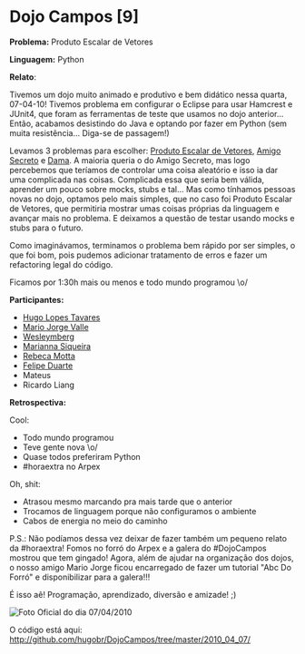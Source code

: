 Dojo Campos [9]
===============

**Problema:** Produto Escalar de Vetores

**Linguagem:** Python


**Relato**:

Tivemos um dojo muito animado e produtivo e bem didático nessa quarta, 07-04-10!
Tivemos problema em configurar o Eclipse para usar Hamcrest e JUnit4, que foram as ferramentas de teste que usamos no dojo anterior...
Então, acabamos desistindo do Java e optando por fazer em Python (sem muita resistência... Diga-se de passagem!)

Levamos 3 problemas para escolher: [Produto Escalar de Vetores](http://www.dojosp.org/?p=19), [Amigo Secreto](http://www.dojosp.org/?p=42) e [Dama](https://br.spoj.pl/problems/DAMA/).
A maioria queria o do Amigo Secreto, mas logo percebemos que teríamos de controlar uma coisa aleatório e isso ia dar uma complicada nas coisas. Complicada essa que seria bem válida, aprender um pouco sobre mocks, stubs e tal... Mas como tínhamos pessoas novas no dojo, optamos pelo mais simples, que no caso foi Produto Escalar de Vetores, que permitiria mostrar umas coisas próprias da linguagem e avançar mais no problema. E deixamos a questão de testar usando mocks e stubs para o futuro.

Como imaginávamos, terminamos o problema bem rápido por ser simples, o que foi bom, pois pudemos adicionar tratamento de erros e fazer um refactoring legal do código.

Ficamos por 1:30h mais ou menos e todo mundo programou \o/


**Participantes:**

  * [Hugo Lopes Tavares](http://twitter.com/hltbra)
  * [Mario Jorge Valle](http://twitter.com/mariojorgevalle)
  * [Wesleymberg](http://twitter.com/wesleymberg)
  * [Marianna Siqueira](http://twitter.com/mariounaum)
  * [Rebeca Motta](http://twitter.com/BecaMotta)
  * [Felipe Duarte](http://twitter.com/felipeduarteaze)
  * Mateus 
  * Ricardo Liang


**Retrospectiva:**

Cool:

  * Todo mundo programou 
  * Teve gente nova \o/
  * Quase todos preferiram Python
  * \#horaextra no Arpex

Oh, shit:

  * Atrasou mesmo marcando pra mais tarde que o anterior
  * Trocamos de linguagem porque não configuramos o ambiente
  * Cabos de energia no meio do caminho

P.S.: Não podíamos dessa vez deixar de fazer também um pequeno relato da #horaextra!
Fomos no forró do Arpex e a galera do #DojoCampos mostrou que tem gingado! 
Agora, além de ajudar na organização dos dojos, o nosso amigo Mario Jorge ficou encarregado de fazer um tutorial "Abc Do Forró" e disponibilizar para a galera!!! 

É isso aê! Programação, aprendizado, diversão e amizade! ;)


![Foto Oficial do dia 07/04/2010](http://github.com/downloads/hugobr/DojoCampos/preview_2010_04_07.JPG)

O código está aqui: <http://github.com/hugobr/DojoCampos/tree/master/2010_04_07/>
